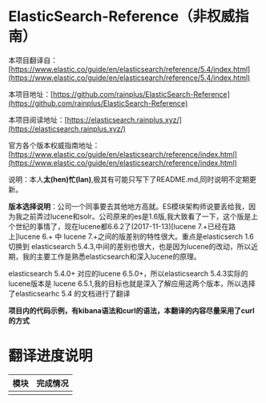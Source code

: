 # ElasticSearch-Reference（非权威指南）

本项目翻译自：[https://www.elastic.co/guide/en/elasticsearch/reference/5.4/index.html](https://www.elastic.co/guide/en/elasticsearch/reference/5.4/index.html)

本项目地址：[https://github.com/rainplus/ElasticSearch-Reference](https://github.com/rainplus/ElasticSearch-Reference)

本项目阅读地址：[https://elasticsearch.rainplus.xyz/](https://elasticsearch.rainplus.xyz/)

官方各个版本权威指南地址：[https://www.elastic.co/guide/en/elasticsearch/reference/index.html](https://www.elastic.co/guide/en/elasticsearch/reference/index.html)

说明：本人**太\(hen\)忙\(lan\)**,极其有可能只写下了README.md,同时说明不定期更新。

**版本选择说明**：公司一个同事要去其他地方高就。ES模块架构师说要丢给我，因为我之前弄过lucene和solr。公司原来的es是1.6版,我大致看了一下，这个版是上个世纪的事情了，现在lucene都6.6.2了\(2017-11-13\)\[lucene 7.+已经在路上\]lucene 6.+ 中 lucene 7.+之间的版差别的特性很大。重点是elasticserch 1.6 切换到 elasticsearch 5.4.3,中间的差别也很大，也是因为lucene的改动，所以近期，我的主要工作是熟悉elasticsearch和深入lucene的原理。

elasticsearch 5.4.0+ 对应的lucene 6.5.0+，所以elasticsearch 5.4.3实际的lucene版本是 lucene 6.5.1,我的目标也就是深入了解应用这两个版本，所以选择了elasticsearhc 5.4 的文档进行了翻译

**项目内的代码示例，有kibana语法和curl的语法，本翻译的内容尽量采用了curl的方式**
# 翻译进度说明

| 模块 | 完成情况 |
|---|---|
|  |  |
